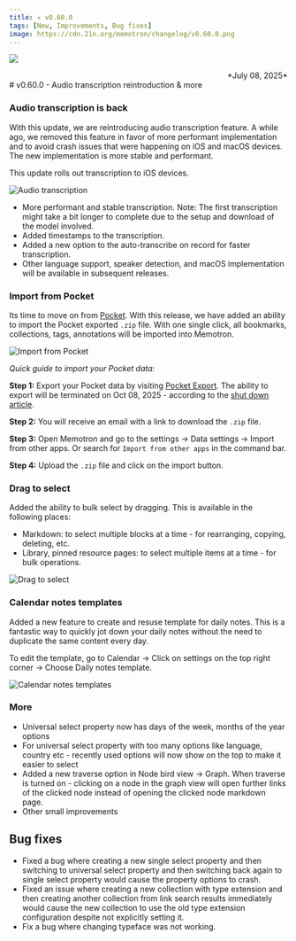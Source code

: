 ```yaml
---
title: ✳︎ v0.60.0
tags: [New, Improvements, Bug fixes]
image: https://cdn.21n.org/memotron/changelog/v0.60.0.png
---
```

![](https://cdn.21n.org/memotron/changelog/v0.60.0.png)
<div align="right">*July 08, 2025*</div>
# v0.60.0 - Audio transcription reintroduction & more


### Audio transcription is back
With this update, we are reintroducing audio transcription feature. A while ago, we removed this feature in favor of more performant implementation and to avoid crash issues that were happening on iOS and macOS devices. The new implementation is more stable and performant.

This update rolls out transcription to iOS devices.

![Audio transcription](https://cdn.21n.org/memotron/changelog/audio-transcription-reintro2.png)

- More performant and stable transcription. Note: The first transcription might take a bit longer to complete due to the setup and download of the model involved.
- Added timestamps to the transcription.
- Added a new option to the auto-transcribe on record for faster transcription.
- Other language support, speaker detection, and macOS implementation will be available in subsequent releases.

### Import from Pocket
Its time to move on from [Pocket](https://support.mozilla.org/en-US/kb/future-of-pocket). With this release, we have added an ability to import the Pocket exported `.zip` file. With one single click, all bookmarks, collections, tags, annotations will be imported into Memotron.

![Import from Pocket](https://cdn.21n.org/memotron/changelog/import-from-pocket.png)


_Quick guide to import your Pocket data:_

**Step 1:** Export your Pocket data by visiting [Pocket Export](https://getpocket.com/export). The ability to export will be terminated on Oct 08, 2025 - according to the [shut down article](https://support.mozilla.org/en-US/kb/future-of-pocket).

**Step 2:** You will receive an email with a link to download the `.zip` file.

**Step 3:** Open Memotron and go to the settings -> Data settings -> Import from other apps. Or search for `Import from other apps` in the command bar.

**Step 4:** Upload the `.zip` file and click on the import button.

### Drag to select
Added the ability to bulk select by dragging. This is available in the following places:
- Markdown: to select multiple blocks at a time - for rearranging, copying, deleting, etc.
- Library, pinned resource pages: to select multiple items at a time - for bulk operations.

![Drag to select](https://cdn.21n.org/memotron/changelog/drag-to-select.gif)


### Calendar notes templates
Added a new feature to create and resuse template for daily notes. This is a fantastic way to quickly jot down your daily notes without the need to duplicate the same content every day.

To edit the template, go to Calendar -> Click on settings on the top right corner -> Choose Daily notes template.

![Calendar notes templates](https://cdn.21n.org/memotron/changelog/daily-notes-template.png)

### More
- Universal select property now has days of the week, months of the year options
- For universal select property with too many options like language, country etc - recently used options will now show on the top to make it easier to select
- Added a new traverse option in Node bird view -> Graph. When traverse is turned on - clicking on a node in the graph view will open further links of the clicked node instead of opening the clicked node markdown page.
- Other small improvements


## Bug fixes
- Fixed a bug where creating a new single select property and then switching to universal select property and then switching back again to single select property would cause the property options to crash.
- Fixed an issue where creating a new collection with type extension and then creating another collection from link search results immediately would cause the new collection to use the old type extension configuration despite not explicitly setting it.
- Fix a bug where changing typeface was not working.
